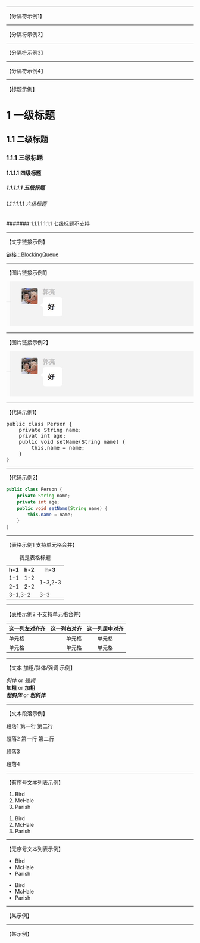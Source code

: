 * * *
【分隔符示例1】
***
【分隔符示例2】
******
【分隔符示例3】
- - -
【分隔符示例4】
- - -
【标题示例】

# 1 一级标题
## 1.1 二级标题
### 1.1.1 三级标题
#### 1.1.1.1 四级标题
##### 1.1.1.1.1 五级标题
###### 1.1.1.1.1.1 六级标题
####### 1.1.1.1.1.1.1 七级标题不支持

- - -
【文字链接示例】

<p><a href="https://github.com/zxpbenson/notebook/blob/master/java/BlockingQueue.md">链接 : BlockingQueue</a></p>

- - -
【图片链接示例1】

![Image text](https://github.com/zxpbenson/notebook/blob/master/image/1.jpg)<br/>

- - -
【图片链接示例2】

<img src="https://github.com/zxpbenson/notebook/blob/master/image/1.jpg"/>

- - -
【代码示例1】

<pre>public class Person {
    private String name;
    privat int age;
    public void setName(String name) {
        this.name = name;
    }
}</pre>

- - -
【代码示例2】

```java
public class Person {
    private String name;
    private int age;
    public void setName(String name) {
        this.name = name;
    }
}
```
- - -
【表格示例1 支持单元格合并】

<table>
<caption>我是表格标题</caption>
<tr>
<th>h-1</th>
<th>h-2</th>
<th>h-3</th>
</tr>
<tr>
<td>1-1</td>
<td>1-2</td>
<td rowspan=2>1-3,2-3</td>
</tr>
<tr>
<td>2-1</td>
<td>2-2</td>
</tr>
<tr>
<td colspan=2>3-1,3-2</td>
<td>3-3</td>
</tr>
</table>

- - -
【表格示例2 不支持单元格合并】

|这一列左对齐齐|这一列右对齐|这一列居中对齐|
|:-----|----:|:----:|
|单元格|单元格|单元格|
|单元格|单元格|单元格|

- - -
【文本 加粗/斜体/强调 示例】

*斜体* or _强调_<br/>
**加粗** or __加粗__<br/>
***粗斜体*** or ___粗斜体___<br/>

- - -
【文本段落示例】

<p>段落1 第一行
 第二行</p>
<p>段落2 第一行
 第二行</p><p>段落3</p>
<p>段落4</p>

- - -
【有序号文本列表示例】

<ol>
<li>Bird</li>
<li>McHale</li>
<li>Parish</li>
</ol>

1.  Bird
2.  McHale
3.  Parish

- - -
【无序号文本列表示例】

<ul>
<li>Bird</li>
<li>McHale</li>
<li>Parish</li>
</ul>

* Bird
* McHale
* Parish

- - -
【某示例】



- - -
【某示例】


